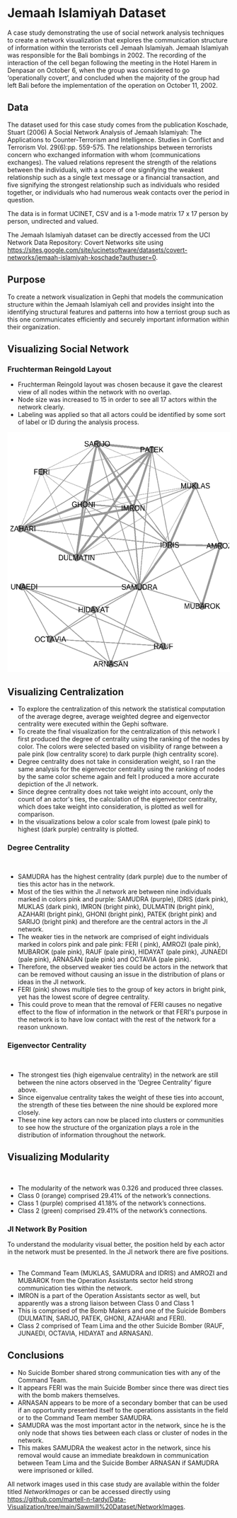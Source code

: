 # Jemaah Islamiyah Dataset
A case study demonstrating the use of social network analysis techniques to create a network visualization that explores the communication structure of information within the terrorists cell Jemaah Islamiyah. Jemaah Islamiyah was responsible for the Bali bombings in 2002. The recording of the interaction of the cell began following the  meeting in the Hotel Harem in Denpasar on October 6, when the group was considered to go ‘operationally covert’, and concluded when the majority of the group had left Bali before the implementation of the operation on October 11, 2002. 

## Data
The dataset used for this case study comes from the publication Koschade, Stuart (2006) A Social Network Analysis of Jemaah Islamiyah: The Applications to Counter-Terrorism and Intelligence. Studies in Conflict and Terrorism Vol. 29(6):pp. 559-575. The relationships between terrorists concern who exchanged information with whom (communications exchanges). The valued relations represent the strength of the relations between the individuals, with a score of one signifying the weakest relationship such as a single text message or a financial transaction, and five signifying the strongest relationship such as individuals who resided together, or individuals who had numerous weak contacts over the period in question.

The data is in format UCINET, CSV and is a 1-mode matrix 17 x 17 person by person, undirected and valued.

The Jemaah Islamiyah dataset can be directly accessed from the UCI Network Data Repository: Covert Networks site using https://sites.google.com/site/ucinetsoftware/datasets/covert-networks/jemaah-islamiyah-koschade?authuser=0.

## Purpose
To create a network visualization in Gephi that models the communication structure within the Jemaah Islamiyah cell and provides insight into the identifying structural features and patterns into how a terriost group such as this one communicates efficiently and securely important information within their organization.

## Visualizing Social Network 
### Fruchterman Reingold Layout
* Fruchterman Reingold layout was chosen because it gave the clearest view of all nodes within the network with no overlap. 
* Node size was increased to 15 in order to see all 17 actors within the network clearly. 
* Labeling was applied so that all actors could be identified by some sort of label or ID during the analysis process.

![](https://github.com/martell-n-tardy/Data-Visualization/blob/main/Jemaah%20Islamiyah%20Dataset/NetworkImages/JI%20Network.png)

## Visualizing Centralization
* To explore the centralization of this network the statistical computation of the average degree, average weighted degree and eigenvector centrality were executed within the Gephi software. 
* To create the final visualization for the centralization of this network I first produced the degree of centrality using the ranking of the nodes by color. The colors were selected based on visibility of range between a pale pink (low centrality score) to dark purple (high centrality score). 
* Degree centrality does not take in consideration weight, so I ran the same analysis for the eigenvector centrality using the ranking of nodes by the same color scheme again and felt I produced a more accurate depiction of the JI network.
* Since degree centrality does not take weight into account, only the count of an actor's ties, the calculation of the eigenvector centrality, which does take weight into consideration, is plotted as well for comparison. 
* In the visualizations below a color scale from lowest (pale pink) to highest (dark purple) centrality is plotted.

### Degree Centrality
![]()

* SAMUDRA has the highest centrality (dark purple) due to the number of ties this actor has in the network. 
* Most of the ties within the JI network are between nine individuals marked in colors pink and purple: SAMUDRA (purple), IDRIS (dark pink), MUKLAS (dark pink), IMRON (bright pink), DULMATIN (bright pink), AZAHARI (bright pink), GHONI (bright pink), PATEK (bright pink) and SARIJO (bright pink) and therefore are the central actors in the JI network. 
* The weaker ties in the network are comprised of eight individuals marked in colors pink and pale pink: FERI ( pink), AMROZI (pale pink), MUBAROK (pale pink), RAUF (pale pink), HIDAYAT (pale pink), JUNAEDI (pale pink), ARNASAN (pale pink) and OCTAVIA (pale pink).
* Therefore, the observed weaker ties could be actors in the network that can be removed without causing an issue in the distribution of plans or ideas in the JI network. 
* FERI (pink) shows multiple ties to the group of key actors in bright pink, yet has the lowest score of degree centrality. 
* This could prove to mean that the removal of FERI causes no negative effect to the flow of information in the network or that FERI's purpose in the network is to have low contact with the rest of the network for a reason unknown. 

### Eigenvector Centrality 
![]()

* The strongest ties (high eigenvalue centrality) in the network are still between the nine actors observed in the 'Degree Centrality' figure above. 
* Since eigenvalue centrality takes the weight of these ties into account, the strength of these ties between the nine should be explored more closely. 
* These nine key actors can now be placed into clusters or communities to see how the structure of the organization plays a role in the distribution of information throughout the network. 

## Visualizing Modularity 
![]()

* The modularity of the network was 0.326 and produced three classes. 
* Class 0 (orange) comprised 29.41% of the network’s connections. 
* Class 1 (purple) comprised 41.18% of the network’s connections. 
* Class 2 (green) comprised 29.41% of the network’s connections.

### JI Network By Position
To understand the modularity visual better, the position held by each actor in the network must be presented. In the JI network there are five positions.
![]()

* The Command Team (MUKLAS, SAMUDRA and IDRIS) and AMROZI and MUBAROK from the Operation Assistants sector held strong communication ties within the network. 
* IMRON is a part of the Operation Assistants sector as well, but apparently was a strong liaison between Class 0 and Class 1 
* This is comprised of the Bomb Makers and one of the Suicide Bombers (DULMATIN, SARIJO, PATEK, GHONI, AZAHARI and FERI). 
* Class 2 comprised of Team Lima and the other Suicide Bomber (RAUF, JUNAEDI, OCTAVIA, HIDAYAT and ARNASAN). 

## Conclusions
* No Suicide Bomber shared strong communication ties with any of the Command Team. 
* It appears FERI was the main Suicide Bomber since there was direct ties with the bomb makers themselves. 
* ARNASAN appears to be more of a secondary bomber that can be used if an opportunity presented itself to the operations assistants in the field or to the Command Team member SAMUDRA. 
* SAMUDRA was the most important actor in the network, since he is the only node that shows ties between each class or cluster of nodes in the network. 
* This makes SAMUDRA the weakest actor in the network, since his removal would cause an immediate breakdown in communication between Team Lima and the Suicide Bomber ARNASAN if SAMUDRA were imprisoned or killed.

All network images used in this case study are available within the folder titled *NetworkImages* or can be accessed directly using https://github.com/martell-n-tardy/Data-Visualization/tree/main/Sawmill%20Dataset/NetworkImages.

